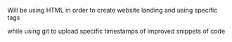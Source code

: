 Will be using HTML in order to create website landing and using specific tags

while using git to upload specific timestamps of improved snippets of code